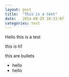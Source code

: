 ```yaml
---
layout: post
title:  "This is a test"
date:   2014-08-25 10:33:07
categories: test
---
```


Hello this is a test 
 
*this is h1*

this are bullets 
- hello
- hello
